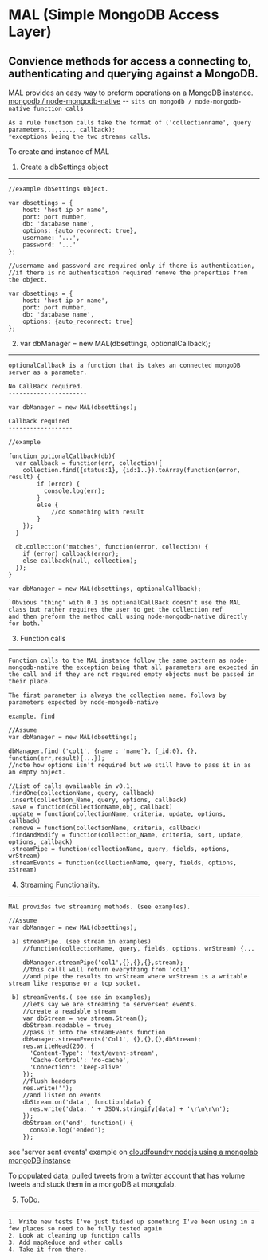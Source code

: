 MAL (Simple MongoDB Access Layer)
==================================


Convience methods for access a connecting to, authenticating and querying against a MongoDB.
--------------------------------------------------------------------------------------------

MAL provides an easy way to preform operations on a MongoDB instance.
[mongodb / node-mongodb-native](https://github.com/mongodb/node-mongodb-native) -- `sits on mongodb / node-mongodb-native function calls`

	As a rule function calls take the format of ('collectionname', query parameters,..,...., callback);
	*exceptions being the two streams calls.

To create and instance of MAL

1. Create a dbSettings object
--------------------------------
	//example dbSettings Object.

	var dbsettings = {
		host: 'host ip or name',
		port: port number,
		db: 'database name',
		options: {auto_reconnect: true},
		username: '...',
		password: '...'
	};

	//username and password are required only if there is authentication, 
	//if there is no authentication required remove the properties from the object.

	var dbsettings = {
		host: 'host ip or name',
		port: port number,
		db: 'database name',
		options: {auto_reconnect: true}
	};

2. var dbManager = new MAL(dbsettings, optionalCallback);
----------------------------------------------------------------
	optionalCallback is a function that is takes an connected mongoDB server as a parameter.

	No CallBack required.
	----------------------

	var dbManager = new MAL(dbsettings);

	Callback required
	------------------

	//example

	function optionalCallback(db){
	  var callback = function(err, collection){
		collection.find({status:1}, {id:1..}).toArray(function(error, result) {
			if (error) {
			  console.log(err); 
			}
			else {
				//do something with result
			}
		});
	  }

	  db.collection('matches', function(error, collection) {
		if (error) callback(error);
		else callback(null, collection);
	  });
	}

	var dbManager = new MAL(dbsettings, optionalCallback);

	`Obvious 'thing' with 0.1 is optionalCallBack doesn't use the MAL class but rather requires the user to get the collection ref 
	and then preform the method call using node-mongodb-native directly for both.`

3. Function calls
--------------------------------

	Function calls to the MAL instance follow the same pattern as node-mongodb-native the exception being that all parameters are expected in the call and if they are not required empty objects must be passed in their place.

	The first parameter is always the collection name. follows by parameters expected by node-mongodb-native

	example. find
	
	//Assume
	var dbManager = new MAL(dbsettings);

	dbManager.find ('col1', {name : 'name'}, {_id:0}, {}, function(err,result){...}); 
	//note how options isn't required but we still have to pass it in as an empty object.
	
	//List of calls availaable in v0.1.
	.findOne(collectionName, query, callback) 	
	.insert(collection_Name, query, options, callback) 
	.save = function(collectionName,obj, callback)
	.update = function(collectionName, criteria, update, options, callback) 
	.remove = function(collectionName, criteria, callback)
	.findAndModify = function(collection_Name, criteria, sort, update, options, callback)
	.streamPipe = function(collectionName, query, fields, options, wrStream)
	.streamEvents = function(collectionName, query, fields, options, xStream)

4. Streaming Functionality.
--------------------------------
	
	MAL provides two streaming methods. (see examples).
	
	//Assume
	var dbManager = new MAL(dbsettings);

	 a) streamPipe. (see stream in examples)
	 	//function(collectionName, query, fields, options, wrStream) {...

	 	dbManager.streamPipe('col1',{},{},{},stream);
		//this calll will return everything from 'col1' 
		//and pipe the results to wrStream where wrStream is a writable stream like response or a tcp socket.

	 b) streamEvents.( see sse in examples);
	 	//lets say we are streaming to serversent events.
		//create a readable stream
		var dbStream = new stream.Stream();
		dbStream.readable = true;
		//pass it into the streamEvents function
		dbManager.streamEvents('Col1', {},{},{},dbStream);
		res.writeHead(200, {
		  'Content-Type': 'text/event-stream',
		  'Cache-Control': 'no-cache',
		  'Connection': 'keep-alive'
		});
		//flush headers
		res.write('');
		//and listen on events
		dbStream.on('data', function(data) {
		  res.write('data: ' + JSON.stringify(data) + '\r\n\r\n');
		});
		dbStream.on('end', function() {
		  console.log('ended');
		});

see 'server sent events' example on [cloudfoundry nodejs using a mongolab mongoDB instance](http://mongodbstreamdemo.cloudfoundry.com/)

To populated data, pulled tweets from a twitter account that has volume tweets and stuck them in a mongoDB at mongolab.

5. ToDo.
--------------------------------

	1. Write new tests I've just tidied up something I've been using in a few places so need to be fully tested again
	2. Look at cleaning up function calls
	3. Add mapReduce and other calls
	4. Take it from there.
